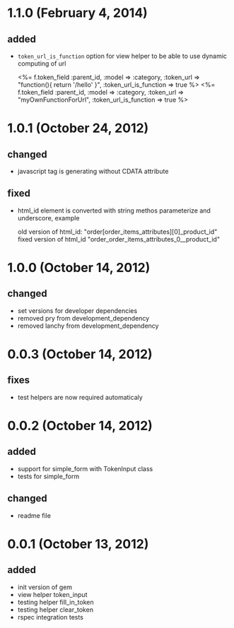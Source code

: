 # 1.1.0 (February 4, 2014)
## added
* `token_url_is_function` option for view helper to be able to use dynamic computing of url


    <%= f.token_field :parent_id, :model => :category, :token_url => "function(){ return '/hello' }", :token_url_is_function => true %>
    <%= f.token_field :parent_id, :model => :category, :token_url => "myOwnFunctionForUrl", :token_url_is_function => true %>

# 1.0.1 (October 24, 2012)
## changed
* javascript tag is generating without CDATA attribute
## fixed
* html_id element is converted with string methos parameterize and underscore, example


     old version of html_id: "order[order_items_attributes][0]_product_id"
     fixed version of html_id "order_order_items_attributes_0__product_id"

# 1.0.0 (October 14, 2012)
## changed
* set versions for developer dependencies
* removed pry from development_dependency
* removed lanchy from development_dependency

# 0.0.3 (October 14, 2012)
## fixes
* test helpers are now required automaticaly

# 0.0.2 (October 14, 2012)
## added
* support for simple_form with TokenInput class
* tests for simple_form
## changed
* readme file

# 0.0.1 (October 13, 2012)
## added
* init version of gem
* view helper token_input
* testing helper fill_in_token
* testing helper clear_token
* rspec integration tests
